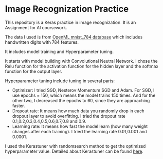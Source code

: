# Image Recognization Practice
This repository is a Keras practice in image recognization. It is an Assignment for AI coursework.

The data I used is from [OpenML mnist_784 database](https://www.openml.org/d/554) which includes handwritten digits with 784 features.

It includes model training and Hyperparameter tuning.

It starts with model building with Convolutional Neutral Network. I chose the Relu function for the activation function for the hidden layer and the softmax function for the output layer.

Hyperparameter tuning include tuning in several parts:

* Optimizer: I tried SGD, Nesterov Momentum SGD and Adam. For SGD, I use epochs = 150, which means the model trains 150 times. And for the other two, I decreased the epochs to 60, since they are approaching faster.
* Dropout rate: It means how much data you randomly drop in each dropout layer to avoid overfitting. I tried the dropout rate 0.1,0.2,0.3,0.4,0.5,0.6,0.7,0.8 and 0.9.
* Learning rate: It means how fast the model learn (how many weight changes after each training). I tried the learning rate 0.01,0.001 and 0.0001.

I used the Kerastuner with randomsearch method to get the optimized hyperparameter value. Detailed about Kerastuner can be found [here](https://keras-team.github.io/keras-tuner/).
